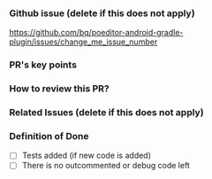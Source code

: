 ### Github issue (delete if this does not apply)
https://github.com/bq/poeditor-android-gradle-plugin/issues/change_me_issue_number

### PR's key points
 
### How to review this PR?
 
### Related Issues (delete if this does not apply)
 
### Definition of Done
- [ ] Tests added (if new code is added)
- [ ] There is no outcommented or debug code left